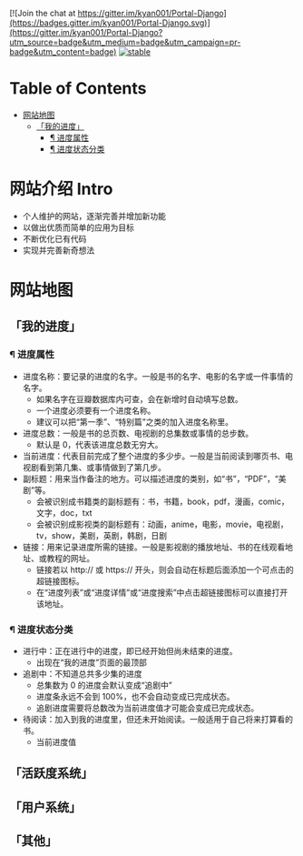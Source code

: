 [![Join the chat at https://gitter.im/kyan001/Portal-Django](https://badges.gitter.im/kyan001/Portal-Django.svg)](https://gitter.im/kyan001/Portal-Django?utm_source=badge&utm_medium=badge&utm_campaign=pr-badge&utm_content=badge)
[![stable](http://badges.github.io/stability-badges/dist/stable.svg)](http://github.com/badges/stability-badges)


Table of Contents
=================
* [网站地图](#网站地图)
    * [「我的进度」](#我的进度)
        * [¶ 进度属性](#-进度属性)
        * [¶ 进度状态分类](#-进度状态分类)

# 网站介绍 Intro
- 个人维护的网站，逐渐完善并增加新功能
- 以做出优质而简单的应用为目标
- 不断优化已有代码
- 实现并完善新奇想法

# 网站地图
## 「我的进度」
### ¶ 进度属性
- 进度名称：要记录的进度的名字。一般是书的名字、电影的名字或一件事情的名字。
    - 如果名字在豆瓣数据库内可查，会在新增时自动填写总数。
    - 一个进度必须要有一个进度名称。
    - 建议可以把“第一季”、“特别篇”之类的加入进度名称里。
- 进度总数：一般是书的总页数、电视剧的总集数或事情的总步数。
    - 默认是 0，代表该进度总数无穷大。
- 当前进度：代表目前完成了整个进度的多少步。一般是当前阅读到哪页书、电视剧看到第几集、或事情做到了第几步。
- 副标题：用来当作备注的地方。可以描述进度的类别，如“书”，“PDF”，“美剧”等。
    - 会被识别成书籍类的副标题有：书，书籍，book，pdf，漫画，comic，文字，doc，txt
    - 会被识别成影视类的副标题有：动画，anime，电影，movie，电视剧，tv，show，美剧，英剧，韩剧，日剧
- 链接：用来记录进度所需的链接。一般是影视剧的播放地址、书的在线观看地址、或教程的网址。
    - 链接若以 http:// 或 https:// 开头，则会自动在标题后面添加一个可点击的超链接图标。
    - 在“进度列表”或“进度详情”或“进度搜索”中点击超链接图标可以直接打开该地址。

### ¶ 进度状态分类
- 进行中：正在进行中的进度，即已经开始但尚未结束的进度。
    - 出现在“我的进度”页面的最顶部
- 追剧中：不知道总共多少集的进度
    - 总集数为 0 的进度会默认变成“追剧中”
    - 进度条永远不会到 100%，也不会自动变成已完成状态。
    - 追剧进度需要将总数改为当前进度值才可能会变成已完成状态。
- 待阅读：加入到我的进度里，但还未开始阅读。一般适用于自己将来打算看的书。
    - 当前进度值

## 「活跃度系统」

## 「用户系统」

## 「其他」
